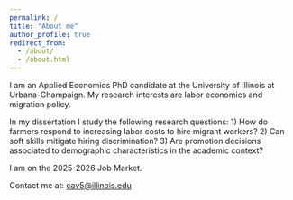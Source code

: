 ```yaml
---
permalink: /
title: "About me"
author_profile: true
redirect_from: 
  - /about/
  - /about.html
---
```

I am an Applied Economics PhD candidate at the University of Illinois at Urbana-Champaign. My research interests are labor economics and migration policy. 

In my dissertation I study the following research questions: 1) How do farmers respond to increasing labor costs to hire migrant workers? 2) Can soft skills mitigate hiring discrimination? 3) Are promotion decisions associated to demographic characteristics in the academic context?  

I am on the 2025-2026 Job Market.

Contact me at: cav5@illinois.edu
